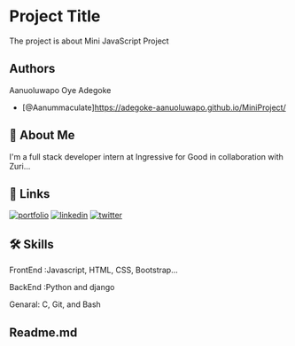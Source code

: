 # Project Title

The project is about Mini JavaScript Project

## Authors
Aanuoluwapo Oye Adegoke
- [@Aanummaculate]https://adegoke-aanuoluwapo.github.io/MiniProject/


## 🚀 About Me
I'm a full stack developer intern at Ingressive for Good in collaboration with Zuri...


## 🔗 Links
[![portfolio](https://img.shields.igo=ko-fi&logoColor=white)](https://katherineoelsner.com/)
[![linkedin](https://img.shields.io/badge/linkedin-0A66C2?style=for-the-badge&logo=linkedin&logoColor=white)](https://www.linkedin.com/)
[![twitter](https://img.shields.io/badge/twitter-1DA1F2?style=for-the-badge&logo=twitter&logoColor=white)](https://twitter.com/)


## 🛠 Skills
FrontEnd :Javascript, HTML, CSS, Bootstrap...

BackEnd :Python and django

Genaral: C, Git, and Bash

## Readme.md
